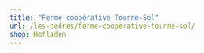 ```yaml
---
title: "Ferme coopérative Tourne-Sol"
url: /les-cedres/ferme-cooperative-tourne-sol/
shop: Hofladen
---
```


